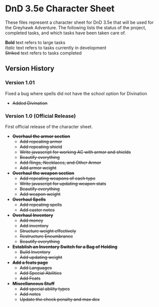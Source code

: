 # DnD 3.5e Character Sheet

These files represent a character sheet for DnD 3.5e that will be used for the Greyhawk Adventure. The following lists the status of the project, completed tasks, and which tasks have been taken care of.

**Bold** text refers to large tasks  
*Italic* text refers to tasks currently in development  
~~Striked~~ text refers to tasks completed  

## Version History
### Version 1.01
Fixed a bug where spells did not have the school option for Divination

* ~~Added Divination~~

### Version 1.0 (Official Release)
First official release of the character sheet.
* ~~**Overhaul the armor section**~~
    * ~~Add repeating armor~~
    * ~~Add repeating shield~~
    * ~~Write javascript for working AC with armor and shields~~
    * ~~Beautify everything~~
    * ~~Add Rings, Necklaces, and Other Armor~~
    * ~~Add armor weight~~
* ~~**Overhaul the weapon section**~~
    * ~~Add repeating weapons of each type~~
    * ~~Write javascript for updating weapon stats~~
    * ~~Beautify everything~~
    * ~~Add weapon weight~~
* ~~**Overhaul Spells**~~
    * ~~Add repeating spells~~
    * ~~Add caster notes~~
* ~~**Overhaul Inventory**~~
    * ~~Add money~~
    * ~~Add inventory~~
    * ~~Structure weight effectively~~
    * ~~Restructure Encumbrance~~
    * ~~Beautify everything~~
* ~~**Establish an Inventory Switch for a Bag of Holding**~~
    * ~~Build Inventory~~
    * ~~Add updating weight~~
* ~~**Add a feats page**~~
    * ~~Add Languages~~
    * ~~Add Special Abilities~~
    * ~~Add Feats~~
* ~~**Miscellaneous Stuff**~~
    * ~~Add special ability types~~
    * ~~Add notes~~
    * ~~Update the check penalty and max dex~~

